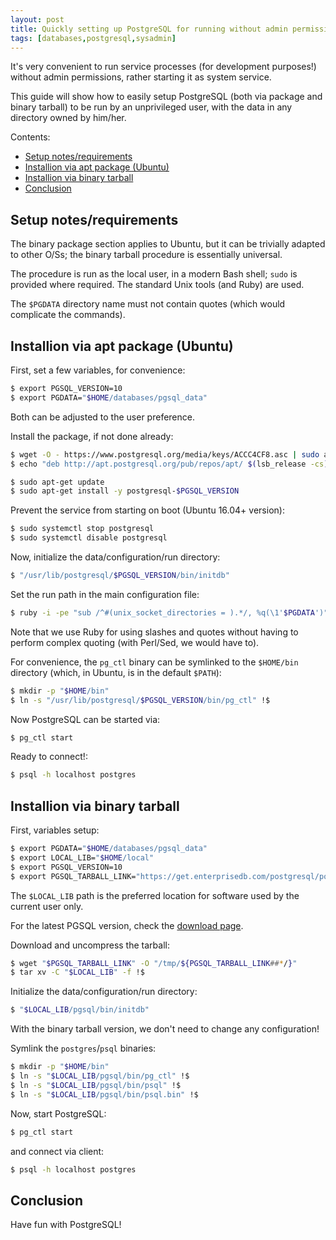 ```yaml
---
layout: post
title: Quickly setting up PostgreSQL for running without admin permissions
tags: [databases,postgresql,sysadmin]
---
```


It's very convenient to run service processes (for development purposes!) without admin permissions, rather starting it as system service.

This guide will show how to easily setup PostgreSQL (both via package and binary tarball) to be run by an unprivileged user, with the data in any directory owned by him/her.

Contents:

- [Setup notes/requirements](/Quickly-setting-up-postgresql-for-running-without-admin-permissions#setup-notesrequirements)
- [Installion via apt package (Ubuntu)](/Quickly-setting-up-postgresql-for-running-without-admin-permissions#installion-via-apt-package-ubuntu)
- [Installion via binary tarball](/Quickly-setting-up-postgresql-for-running-without-admin-permissions#installion-via-binary-tarball)
- [Conclusion](/Quickly-setting-up-postgresql-for-running-without-admin-permissions#conclusion)

## Setup notes/requirements

The binary package section applies to Ubuntu, but it can be trivially adapted to other O/Ss; the binary tarball procedure is essentially universal.

The procedure is run as the local user, in a modern Bash shell; `sudo` is provided where required. The standard Unix tools (and Ruby) are used.

The `$PGDATA` directory name must not contain quotes (which would complicate the commands).

## Installion via apt package (Ubuntu)

First, set a few variables, for convenience:

```sh
$ export PGSQL_VERSION=10
$ export PGDATA="$HOME/databases/pgsql_data"
```

Both can be adjusted to the user preference.

Install the package, if not done already:

```sh
$ wget -O - https://www.postgresql.org/media/keys/ACCC4CF8.asc | sudo apt-key add -
$ echo "deb http://apt.postgresql.org/pub/repos/apt/ $(lsb_release -cs)-pgdg main" | sudo tee /etc/apt/sources.list.d/pgdg.list

$ sudo apt-get update
$ sudo apt-get install -y postgresql-$PGSQL_VERSION
```

Prevent the service from starting on boot (Ubuntu 16.04+ version):

```sh
$ sudo systemctl stop postgresql
$ sudo systemctl disable postgresql
```

Now, initialize the data/configuration/run directory:

```sh
$ "/usr/lib/postgresql/$PGSQL_VERSION/bin/initdb"
```

Set the run path in the main configuration file:

```sh
$ ruby -i -pe "sub /^#(unix_socket_directories = ).*/, %q(\1'$PGDATA')" "$PGDATA/postgresql.conf"
```

Note that we use Ruby for using slashes and quotes without having to perform complex quoting (with Perl/Sed, we would have to).

For convenience, the `pg_ctl` binary can be symlinked to the `$HOME/bin` directory (which, in Ubuntu, is in the default `$PATH`):

```sh
$ mkdir -p "$HOME/bin"
$ ln -s "/usr/lib/postgresql/$PGSQL_VERSION/bin/pg_ctl" !$
```

Now PostgreSQL can be started via:

```sh
$ pg_ctl start
```

Ready to connect!:

```sh
$ psql -h localhost postgres
```

## Installion via binary tarball

First, variables setup:

```sh
$ export PGDATA="$HOME/databases/pgsql_data"
$ export LOCAL_LIB="$HOME/local"
$ export PGSQL_VERSION=10
$ export PGSQL_TARBALL_LINK="https://get.enterprisedb.com/postgresql/postgresql-10.2-1-linux-x64-binaries.tar.gz"
```

The `$LOCAL_LIB` path is the preferred location for software used by the current user only.

For the latest PGSQL version, check the [download page](https://www.enterprisedb.com/download-postgresql-binaries).

Download and uncompress the tarball:

```sh
$ wget "$PGSQL_TARBALL_LINK" -O "/tmp/${PGSQL_TARBALL_LINK##*/}"
$ tar xv -C "$LOCAL_LIB" -f !$
```

Initialize the data/configuration/run directory:

```sh
$ "$LOCAL_LIB/pgsql/bin/initdb"
```

With the binary tarball version, we don't need to change any configuration!

Symlink the `postgres`/`psql` binaries:

```sh
$ mkdir -p "$HOME/bin"
$ ln -s "$LOCAL_LIB/pgsql/bin/pg_ctl" !$
$ ln -s "$LOCAL_LIB/pgsql/bin/psql" !$
$ ln -s "$LOCAL_LIB/pgsql/bin/psql.bin" !$
```

Now, start PostgreSQL:

```sh
$ pg_ctl start
```

and connect via client:

```sh
$ psql -h localhost postgres
```

## Conclusion

Have fun with PostgreSQL!
